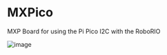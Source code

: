 # MXPico
MXP Board for using the Pi Pico I2C with the RoboRIO

![image](https://user-images.githubusercontent.com/8404869/159909886-7f8ecb40-45f8-45e9-be47-2c41b1201a88.png)
